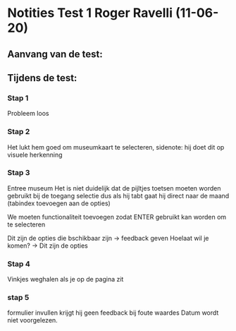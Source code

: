 # Notities Test 1 Roger Ravelli (11-06-20)

## Aanvang van de test:


## Tijdens de test:

### Stap 1
Probleem loos

### Stap 2
Het lukt hem goed om museumkaart te selecteren, sidenote: hij doet dit op visuele herkenning

### Stap 3
Entree museum
Het is niet duidelijk dat de pijltjes toetsen moeten worden gebruikt bij de toegang selectie
dus als hij tabt gaat hij direct naar de maand
(tabindex toevoegen aan de opties)

We moeten functionaliteit toevoegen zodat ENTER gebruikt kan worden om te selecteren

Dit zijn de opties die bschikbaar zijn -> feedback geven
Hoelaat wil je komen? -> Dit zijn de opties

### Stap 4
Vinkjes weghalen als je op de pagina zit

### stap 5 
formulier invullen krijgt hij geen feedback bij foute waardes
Datum wordt niet voorgelezen. 
